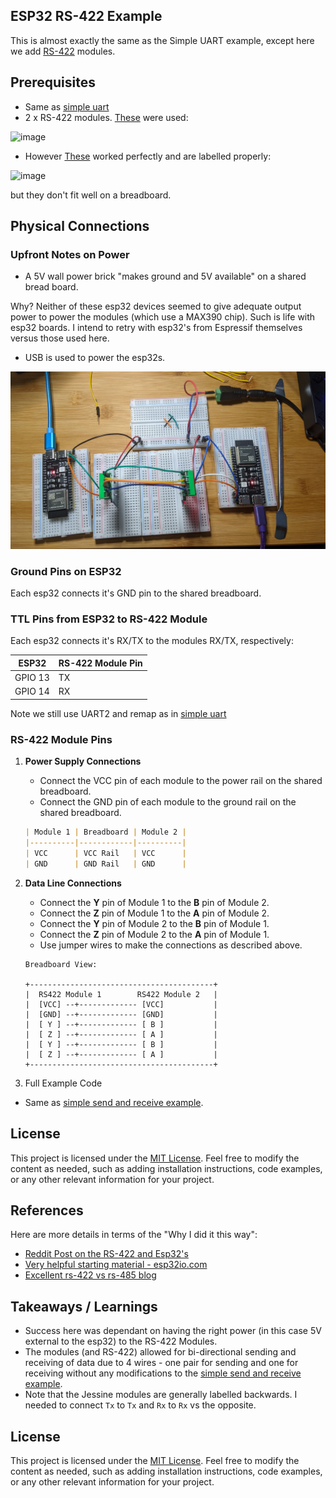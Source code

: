 ## ESP32 RS-422  Example
This is almost exactly the same as the Simple UART example, except here we add [RS-422](https://en.wikipedia.org/wiki/RS-422) modules.


## Prerequisites

- Same as [simple uart](https://github.com/jouellnyc/UART/tree/main/esp32_simple)
- 2 x RS-422 modules. [These](https://www.amazon.com/gp/product/B0C1C3VHZW/) were used:

![image](https://github.com/jouellnyc/UART/assets/32470508/f4835857-65de-4ce6-a21c-33ae501f3447)

- However [These](https://www.aliexpress.us/item/3256806376131903.html) worked perfectly and are labelled properly:
  
![image](https://github.com/jouellnyc/UART/assets/32470508/7341eac7-ee70-4c12-a573-9496083c7e90)

but they don't fit well on a breadboard.


## Physical Connections

###  Upfront Notes on Power

- A 5V wall power brick "makes ground and 5V available" on a shared bread board.

Why? Neither of these esp32 devices seemed to give adequate output power to power the modules (which use a MAX390 chip).
Such is life with esp32 boards. I intend to retry with esp32's from Espressif themselves versus those used here.
-  USB is used to power the esp32s.

![pic](./pics/esp32_rs422.jpg)

###  Ground Pins on ESP32 

Each esp32  connects it's GND pin to the shared breadboard.


###  TTL Pins from ESP32 to RS-422 Module

Each esp32  connects it's RX/TX to the modules RX/TX, respectively:
 
|  ESP32  | RS-422 Module Pin |
|---|---|
| GPIO 13  | TX |
| GPIO 14  | RX |

Note we still use UART2 and remap as in  [simple uart](https://github.com/jouellnyc/UART/tree/main/esp32_simple)


### RS-422 Module Pins 

1. **Power Supply Connections**

    - Connect the VCC pin of each module to the power rail on the shared breadboard.
    - Connect the GND pin of each module to the ground rail on the shared breadboard.

    ```markdown
    | Module 1 | Breadboard | Module 2 |
    |----------|------------|----------|
    | VCC      | VCC Rail   | VCC      |
    | GND      | GND Rail   | GND      |
    ```

2. **Data Line Connections**

    - Connect the **Y** pin of Module 1 to the **B** pin of Module 2.
    - Connect the **Z** pin of Module 1 to the **A** pin of Module 2.
    - Connect the **Y** pin of Module 2 to the **B** pin of Module 1.
    - Connect the **Z** pin of Module 2 to the **A** pin of Module 1.
    - Use jumper wires to make the connections as described above.

    ```
    Breadboard View:

    +-----------------------------------------+
    |  RS422 Module 1        RS422 Module 2   |
    |  [VCC] --+------------- [VCC]           |
    |  [GND] --+------------- [GND]           |
    |  [ Y ] --+------------- [ B ]           |
    |  [ Z ] --+------------- [ A ]           |
    |  [ Y ] --+------------- [ B ]           |
    |  [ Z ] --+------------- [ A ]           |
    +-----------------------------------------+
    ```


4. Full Example Code
- Same as [simple send and receive example](https://github.com/jouellnyc/UART/blob/main/esp32_simple/send_and_receive.py).

## License
This project is licensed under the [MIT License](LICENSE).
Feel free to modify the content as needed, such as adding installation instructions, code examples, or any other relevant information for your project.

## References 
Here are more details in terms of the "Why I did it this way":
- [Reddit Post on the RS-422 and Esp32's](https://www.reddit.com/r/embedded/comments/1cuo52g/comment/l4qclpu/?context=3)
- [Very helpful starting material - esp32io.com](https://esp32io.com/tutorials/esp32-rs422)
- [Excellent rs-422 vs rs-485 blog](https://www.netburner.com/learn/introduction-to-rs485-and-rs422-standards/)

## Takeaways / Learnings
- Success here was dependant on having the right power (in this case 5V external to the esp32) to the RS-422 Modules.
- The modules (and RS-422) allowed for bi-directional sending and receiving of data due to 4 wires - one pair for sending and one for receiving without any modifications to the [simple send and receive example](https://github.com/jouellnyc/UART/blob/main/esp32_simple/send_and_receive.py).
- Note that the Jessine modules are generally labelled backwards. I needed to connect `Tx` to `Tx` and `Rx` to `Rx` vs the opposite.
 
## License
This project is licensed under the [MIT License](LICENSE).
Feel free to modify the content as needed, such as adding installation instructions, code examples, or any other relevant information for your project.

